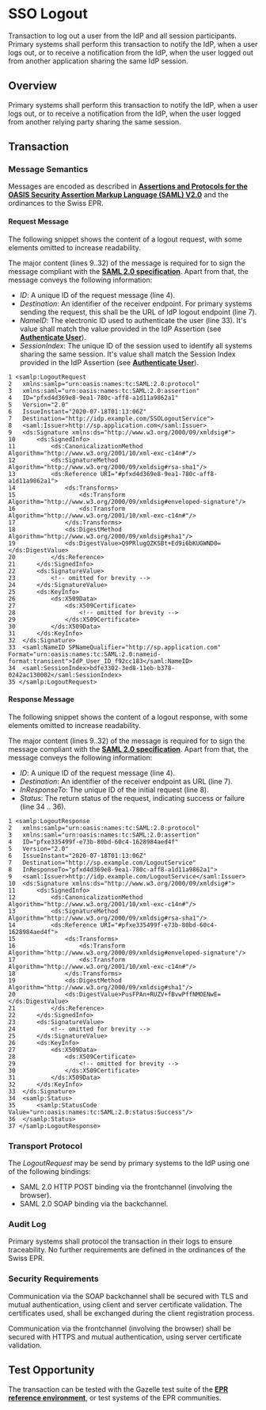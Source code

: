# SSO Logout

Transaction to log out a user from the IdP and all session participants. Primary systems shall perform this transaction to
notify the IdP, when a user logs out, or to receive a notification from the IdP, when the user logged out from another application sharing the same IdP session.

## Overview

Primary systems shall perform this transaction to notify the IdP, when a user logs out, or to receive a notification from the IdP, when the user logged from another relying party sharing the same session.

## Transaction

### Message Semantics
Messages are encoded as described in **[Assertions and Protocols for the OASIS Security Assertion Markup Language (SAML) V2.0](http://docs.oasis-open.org/security/saml/v2.0/saml-core-2.0-os.pdf)** and the ordinances to the Swiss EPR.

#### Request Message

The following snippet shows the content of a logout request, with some elements omitted to increase readability.

The major content (lines 9..32) of the message is required for to sign the message compliant with the **[SAML 2.0 specification](http://docs.oasis-open.org/security/saml/v2.0/saml-core-2.0-os.pdf)**. Apart from that, the message conveys the following information:
- *ID*: A unique ID of the request message (line 4).
- *Destination*: An identifier of the receiver endpoint. For primary systems sending the request, this shall be the URL of IdP logout endpoint (line 7).
- *NameID*: The electronic ID used to authenticate the user (line 33). It's value shall match the value provided in the IdP Assertion (see **[Authenticate User](AuthenticateUser.md)**).
- *SessionIndex*: The unique ID of the session used to identify all systems sharing the same session. It's value shall match the Session Index provided in the IdP Assertion (see **[Authenticate User](AuthenticateUser.md)**).  

```
1 <samlp:LogoutRequest
2 	xmlns:samlp="urn:oasis:names:tc:SAML:2.0:protocol"
3 	xmlns:saml="urn:oasis:names:tc:SAML:2.0:assertion"
4 	ID="pfxd4d369e8-9ea1-780c-aff8-a1d11a9862a1"
5 	Version="2.0"
6 	IssueInstant="2020-07-18T01:13:06Z"
7 	Destination="http://idp.example.com/SSOLogoutService">
8 	<saml:Issuer>http://sp.application.com</saml:Issuer>
9 	<ds:Signature xmlns:ds="http://www.w3.org/2000/09/xmldsig#">
10 		<ds:SignedInfo>
11 			<ds:CanonicalizationMethod Algorithm="http://www.w3.org/2001/10/xml-exc-c14n#"/>
12 			<ds:SignatureMethod Algorithm="http://www.w3.org/2000/09/xmldsig#rsa-sha1"/>
13 			<ds:Reference URI="#pfxd4d369e8-9ea1-780c-aff8-a1d11a9862a1">
14 				<ds:Transforms>
15 					<ds:Transform Algorithm="http://www.w3.org/2000/09/xmldsig#enveloped-signature"/>
16 					<ds:Transform Algorithm="http://www.w3.org/2001/10/xml-exc-c14n#"/>
17 				</ds:Transforms>
18 				<ds:DigestMethod Algorithm="http://www.w3.org/2000/09/xmldsig#sha1"/>
19 				<ds:DigestValue>Q9PRlugQZKSBt+Ed9i6bKUGWND0=</ds:DigestValue>
20 			</ds:Reference>
21 		</ds:SignedInfo>
22 		<ds:SignatureValue>
23 			<!-- omitted for brevity -->
24 		</ds:SignatureValue>
25 		<ds:KeyInfo>
26 			<ds:X509Data>
27 				<ds:X509Certificate>
28 					<!-- omitted for brevity -->
29 				</ds:X509Certificate>
30 			</ds:X509Data>
31 		</ds:KeyInfo>
32 	</ds:Signature>
33 	<saml:NameID SPNameQualifier="http://sp.application.com" Format="urn:oasis:names:tc:SAML:2.0:nameid-format:transient">IdP_User_ID_f92cc183</saml:NameID>
34 	<saml:SessionIndex>bdfe3302-3ed8-11eb-b378-0242ac130002</saml:SessionIndex>
35 </samlp:LogoutRequest>
```

#### Response Message

The following snippet shows the content of a logout response, with some elements omitted to increase readability.

The major content (lines 9..32) of the message is required for to sign the message compliant with the **[SAML 2.0 specification](http://docs.oasis-open.org/security/saml/v2.0/saml-core-2.0-os.pdf)**. Apart from that, the message conveys the following information:
- *ID*: A unique ID of the request message (line 4).
- *Destination*: An identifier of the receiver endpoint as URL (line 7).
- *InResponseTo*: The unique ID of the initial request (line 8).
- *Status*: The return status of the request, indicating success or failure (line 34 .. 36).

```
1 <samlp:LogoutResponse
2 	xmlns:samlp="urn:oasis:names:tc:SAML:2.0:protocol"
3 	xmlns:saml="urn:oasis:names:tc:SAML:2.0:assertion"
4 	ID="pfxe335499f-e73b-80bd-60c4-1628984aed4f"
5 	Version="2.0"
6 	IssueInstant="2020-07-18T01:13:06Z"
7 	Destination="http://sp.example.com/LogoutService"
8 	InResponseTo="pfxd4d369e8-9ea1-780c-aff8-a1d11a9862a1">
9 	<saml:Issuer>http://idp.example.com/LogoutService</saml:Issuer>
10 	<ds:Signature xmlns:ds="http://www.w3.org/2000/09/xmldsig#">
11 		<ds:SignedInfo>
12 			<ds:CanonicalizationMethod Algorithm="http://www.w3.org/2001/10/xml-exc-c14n#"/>
13 			<ds:SignatureMethod Algorithm="http://www.w3.org/2000/09/xmldsig#rsa-sha1"/>
14 			<ds:Reference URI="#pfxe335499f-e73b-80bd-60c4-1628984aed4f">
15 				<ds:Transforms>
16 					<ds:Transform Algorithm="http://www.w3.org/2000/09/xmldsig#enveloped-signature"/>
17 					<ds:Transform Algorithm="http://www.w3.org/2001/10/xml-exc-c14n#"/>
18 				</ds:Transforms>
19 				<ds:DigestMethod Algorithm="http://www.w3.org/2000/09/xmldsig#sha1"/>
20 				<ds:DigestValue>PusFPAn+RUZV+fBvwPffNMOENwE=</ds:DigestValue>
21 			</ds:Reference>
22 		</ds:SignedInfo>
23 		<ds:SignatureValue>
24 			<!-- omitted for brevity -->
25 		</ds:SignatureValue>
26 		<ds:KeyInfo>
27 			<ds:X509Data>
28 				<ds:X509Certificate>
29 					<!-- omitted for brevity -->
30 				</ds:X509Certificate>
31 			</ds:X509Data>
32 		</ds:KeyInfo>
33 	</ds:Signature>
34 	<samlp:Status>
35 		<samlp:StatusCode Value="urn:oasis:names:tc:SAML:2.0:status:Success"/>
36 	</samlp:Status>
37 </samlp:LogoutResponse>
```

### Transport Protocol

The *LogoutRequest* may be send by primary systems to the IdP using one of the following bindings:
- SAML 2.0 HTTP POST binding via the frontchannel (involving the browser).
- SAML 2.0 SOAP binding via the backchannel.

### Audit Log

Primary systems shall protocol the transaction in their logs to ensure traceability. No further requirements are defined in
the ordinances of the Swiss EPR.

### Security Requirements  

Communication via the SOAP backchannel shall be secured with TLS and mutual authentication, using
client and server certificate validation. The certificates used, shall be exchanged during the client registration process.  

Communication via the frontchannel (involving the browser) shall be secured with HTTPS and mutual authentication, using server certificate validation.  

## Test Opportunity

The transaction can be tested with the Gazelle test suite of the **[EPR reference environment](https://ehealthsuisse.ihe-europe.net)**, or test systems of the EPR communities. 
